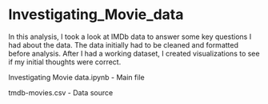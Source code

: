 # Investigating_Movie_data

In this analysis, I took a look at IMDb data to answer some key questions I had about the data. The data initially had to be cleaned and formatted before analysis. After I had a working dataset, I created visualizations to see if my initial thoughts were correct.

Investigating Movie data.ipynb - Main file

tmdb-movies.csv - Data source
